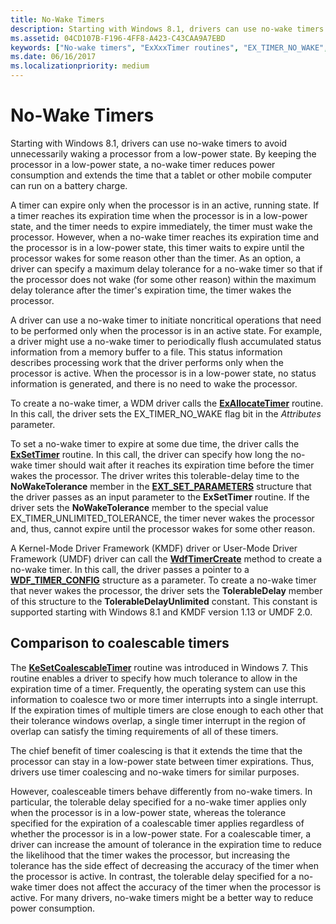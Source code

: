 ```yaml
---
title: No-Wake Timers
description: Starting with Windows 8.1, drivers can use no-wake timers to avoid unnecessarily waking a processor from a low-power state.
ms.assetid: 04CD107B-F196-4FF8-A423-C43CAA9A7EBD
keywords: ["No-wake timers", "ExXxxTimer routines", "EX_TIMER_NO_WAKE", "EX_TIMER_UNLIMITED_TOLERANCE", "coalescable timers", "timer coalescing", "KeSetCoalescableTimer"]
ms.date: 06/16/2017
ms.localizationpriority: medium
---
```


# No-Wake Timers


Starting with Windows 8.1, drivers can use no-wake timers to avoid unnecessarily waking a processor from a low-power state. By keeping the processor in a low-power state, a no-wake timer reduces power consumption and extends the time that a tablet or other mobile computer can run on a battery charge.

A timer can expire only when the processor is in an active, running state. If a timer reaches its expiration time when the processor is in a low-power state, and the timer needs to expire immediately, the timer must wake the processor. However, when a no-wake timer reaches its expiration time and the processor is in a low-power state, this timer waits to expire until the processor wakes for some reason other than the timer. As an option, a driver can specify a maximum delay tolerance for a no-wake timer so that if the processor does not wake (for some other reason) within the maximum delay tolerance after the timer's expiration time, the timer wakes the processor.

A driver can use a no-wake timer to initiate noncritical operations that need to be performed only when the processor is in an active state. For example, a driver might use a no-wake timer to periodically flush accumulated status information from a memory buffer to a file. This status information describes processing work that the driver performs only when the processor is active. When the processor is in a low-power state, no status information is generated, and there is no need to wake the processor.

To create a no-wake timer, a WDM driver calls the [**ExAllocateTimer**](https://msdn.microsoft.com/library/windows/hardware/dn265179) routine. In this call, the driver sets the EX\_TIMER\_NO\_WAKE flag bit in the *Attributes* parameter.

To set a no-wake timer to expire at some due time, the driver calls the [**ExSetTimer**](https://msdn.microsoft.com/library/windows/hardware/dn265188) routine. In this call, the driver can specify how long the no-wake timer should wait after it reaches its expiration time before the timer wakes the processor. The driver writes this tolerable-delay time to the **NoWakeTolerance** member in the [**EXT\_SET\_PARAMETERS**](https://msdn.microsoft.com/library/windows/hardware/dn265196) structure that the driver passes as an input parameter to the **ExSetTimer** routine. If the driver sets the **NoWakeTolerance** member to the special value EX\_TIMER\_UNLIMITED\_TOLERANCE, the timer never wakes the processor and, thus, cannot expire until the processor wakes for some other reason.

A Kernel-Mode Driver Framework (KMDF) driver or User-Mode Driver Framework (UMDF) driver can call the [**WdfTimerCreate**](https://msdn.microsoft.com/library/windows/hardware/ff550050) method to create a no-wake timer. In this call, the driver passes a pointer to a [**WDF\_TIMER\_CONFIG**](https://msdn.microsoft.com/library/windows/hardware/ff552519) structure as a parameter. To create a no-wake timer that never wakes the processor, the driver sets the **TolerableDelay** member of this structure to the **TolerableDelayUnlimited** constant. This constant is supported starting with Windows 8.1 and KMDF version 1.13 or UMDF 2.0.

## Comparison to coalescable timers


The [**KeSetCoalescableTimer**](https://msdn.microsoft.com/library/windows/hardware/ff553249) routine was introduced in Windows 7. This routine enables a driver to specify how much tolerance to allow in the expiration time of a timer. Frequently, the operating system can use this information to coalesce two or more timer interrupts into a single interrupt. If the expiration times of multiple timers are close enough to each other that their tolerance windows overlap, a single timer interrupt in the region of overlap can satisfy the timing requirements of all of these timers.

The chief benefit of timer coalescing is that it extends the time that the processor can stay in a low-power state between timer expirations. Thus, drivers use timer coalescing and no-wake timers for similar purposes.

However, coalesceable timers behave differently from no-wake timers. In particular, the tolerable delay specified for a no-wake timer applies only when the processor is in a low-power state, whereas the tolerance specified for the expiration of a coalescable timer applies regardless of whether the processor is in a low-power state. For a coalescable timer, a driver can increase the amount of tolerance in the expiration time to reduce the likelihood that the timer wakes the processor, but increasing the tolerance has the side effect of decreasing the accuracy of the timer when the processor is active. In contrast, the tolerable delay specified for a no-wake timer does not affect the accuracy of the timer when the processor is active. For many drivers, no-wake timers might be a better way to reduce power consumption.

 

 




